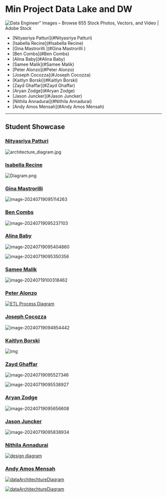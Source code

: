 # Min Project Data Lake and DW 



![Data Engineer" Images – Browse 655 Stock Photos, Vectors, and Video | Adobe  Stock](images/360_F_735206397_IxDiBqcM00L2CJlMPot4nSYbeoXy8NmN.jpg)

* [Nityasriya Patturi](#Nityasriya Patturi)
* [Isabella Recine](#Isabella Recine)
* [Gina Mastrorilli ](#Gina Mastrorilli )
* [Ben Combs](#Ben Combs)
* [Alina Baby](#Alina Baby)
* [Samee Malik](#Samee Malik)
* [Peter Alonzo](#Peter Alonzo)
* [Joseph Cocozza](#Joseph Cocozza)
* [Kaitlyn Borski](#Kaitlyn Borski)
* [Zayd Ghaffar](#Zayd Ghaffar)
* [Aryan Zodge](#Aryan Zodge)
* [Jason Juncker](#Jason Juncker)
* [Nithila Annadurai](#Nithila Annadurai)
* [Andy Amos Mensah](#Andy Amos Mensah)



----

## Student Showcase



### [Nityasriya Patturi](https://github.com/sriyapatturi/Mini-ETL-Snowflake-Spark-Patturi)

![architecture_diagram.jpg](images/architecture_diagram.jpg)



### [Isabella Recine](https://github.com/isabella-recine/Techcatalyst-de-Isabella/blob/main/Activities/Week%205/Mini%20Project/ETL%20PRocess.md)

![Diagram.png](images/Diagram.png)





### [Gina Mastrorilli](https://github.com/gmast-17/techcatalyst-de-GM/tree/main/activities/week5/Mini_Project%20)

![image-20240719095114263](images/image-20240719095114263.png)



### [Ben Combs](https://github.com/bencombsHIG/Sparkify-ETL)

![image-20240719095237103](images/image-20240719095237103.png)





### [Alina Baby](https://github.com/alina-hartford/techcatalyst-de-AB/tree/main/activities/week5/miniProject)

![image-20240719095404860](images/image-20240719095404860.png)



![image-20240719095350356](images/image-20240719095350356.png)

### [Samee Malik](https://github.com/Smalik45/TechCat_Sam_DE/tree/main/Activities/mini%20project)

![image-20240719100318462](images/image-20240719100318462.png)


### [Peter Alonzo](https://github.com/peteralonzo/techcatalyst-de/tree/main/Week5-ETL-Project)

[![ETL Process Diagram](images/ETL_Diagram.png)](https://github.com/peteralonzo/techcatalyst-de/blob/main/Week5-ETL-Project/images/ETL_Diagram.PNG)



### [Joseph Cocozza](https://github.com/JC05267/tech-cat-learning/tree/master/learning/in_class/mini_project_data_lake_and_dw)

![image-20240719094854442](images/image-20240719094854442.png)





### [Kaitlyn Borski](https://github.com/kaitlynborski/tecgcatalyst-kaitlyn/tree/main/Lab%205%3A%20Million%20Song%20Data%20Warehouse)



![img](https://github.com/kaitlynborski/tecgcatalyst-kaitlyn/raw/main/Lab%205%3A%20Million%20Song%20Data%20Warehouse/Lab_5_ETL_Diagram.png)





### [Zayd Ghaffar](https://github.com/ZaydGhaffar123/techcat-data-zayd/tree/main/MiniProject)

![image-20240719095527346](images/image-20240719095527346.png)

![image-20240719095538927](images/image-20240719095538927.png)



### [Aryan Zodge](https://github.com/aryan-zodge-thehartford/techcatalyst-de/tree/main/MiniProject)

![image-20240719095656608](images/image-20240719095656608.png)



### [Jason Juncker](https://github.com/jasonjuncker/data-engineering-tech-cat/tree/main/wk5-lab)

![image-20240719095838934](images/image-20240719095838934.png)



### [Nithila Annadurai](https://github.com/nithilannadurai/techcatalyst-de/tree/main/miniproject)

[![design diagram](images/datalake.png)](https://github.com/nithilannadurai/techcatalyst-de/blob/main/miniproject/datalake.png)



### [Andy Amos Mensah](https://github.com/andythehart/techcatalyst-DE-andy/tree/main/million-song-project)

[![dataArchitechtureDiagram](images/Image20240718142557.jpg)](https://github.com/andythehart/techcatalyst-DE-andy/blob/main/million-song-project/images/Image20240718142557.jpg)

[![dataArchitechtureDiagram](images/Image20240718151759.jpg)](https://github.com/andythehart/techcatalyst-DE-andy/blob/main/million-song-project/images/Image20240718151759.jpg)

